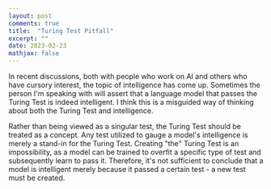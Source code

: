 ```yaml
---
layout: post
comments: true
title:  "Turing Test Pitfall"
excerpt: ""
date: 2023-02-23
mathjax: false
---
```


In recent discussions, both with people who work on AI and others who have cursory interest, the topic of intelligence has come up. Sometimes the person I'm speaking with will assert that a language model that passes the Turing Test is indeed intelligent. I think this is a misguided way of thinking about both the Turing Test and intelligence.

Rather than being viewed as a singular test, the Turing Test should be treated as a concept. Any test utilized to gauge a model's intelligence is merely a stand-in for the Turing Test. Creating "the" Turing Test is an impossibility, as a model can be trained to overfit a specific type of test and subsequently learn to pass it. Therefore, it's not sufficient to conclude that a model is intelligent merely because it passed a certain test - a new test must be created.